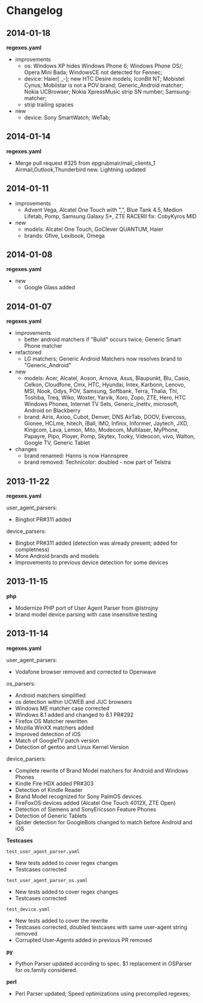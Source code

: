 # Changelog

## 2014-01-18

**regexes.yaml**

- improvements 
  - os: Windows XP hides Windows Phone 6; Windows Phone OS/; Opera Mini Bada; WindowsCE not detected for Fennec;
  - device: Haier[ _\-]; new HTC Desire models; IconBit NT; Mobistel Cynus; Mobiistar is not a POV brand; Generic_Android matcher; Nokia UCBrowser; Nokia XpressMusic strip SN number; Samsung- matcher;
  - strip trailing spaces
- new 
  - device: Sony SmartWatch; WeTab;

## 2014-01-14

**regexes.yaml**

- Merge pull request #325 from epgrubmair/mail_clients_1
  Airmail,Outlook,Thunderbird new. Lightning updated

## 2014-01-11
- improvements 
  - Advent Vega, Alcatel One Touch with ",", Blue Tank 4.5, Medion Lifetab, Pomp, Samsung Galaxy S*, ZTE RACERII fix: CobyKyros MID
- new 
  - models: Alcatel One Touch, GoClever QUANTUM, Haier
  - brands: Gfive, Lexibook, Omega

## 2014-01-08

**regexes.yaml**

- new
  - Google Glass added

## 2014-01-07

**regexes.yaml**

- improvements 
  - better android matchers if "Build" occurs twice; Generic Smart Phone matcher
- refactored
  - LG matchers; Generic Android Matchers now resolves brand to "Generic_Android"
- new 
  - models: Acer, Alcatel, Aoson, Arnova, Asus, Blaupunkt, Blu, Casio, Celkon, Cloudfone, Cmx, HTC, Hyundai, Intex, Karbonn, Lenovo, MSI, Nook, Odys, POV, Samsung, Softbank, Terra, Thalia, Thl, Toshiba, Treq, Wiko, Woxter, Yarvik, Xoro, Zopo, ZTE, Hero, HTC Windows Phones, Internet TV Sets, Generic_Inettv, microsoft, Android on Blackberry
  - brand: Airis, Axioo, Cubot, Denver, DNS AirTab, DOOV, Evercoss, Gionee, HCLme, hitech, iBall, IMO, Infinix, Informer, Jaytech, JXD, Kingcom, Lava, Lemon, Mito, Modecom, Multilaser, MyPhone, Papayre, Pipo, Ployer, Pomp, Skytex, Tooky, Videocon, vivo, Walton, Google TV, Generic Tablet
- changes
  - brand renamed: Hanns is now Hannspree
  - brand removed: Technicolor: doubled - now part of Telstra 

## 2013-11-22

**regexes.yaml**

user_agent_parsers:

- Bingbot PR#311 added

device_parsers:

- Bingbot PR#311 added (detection was already present; added for completness)
- More Android brands and models 
- Improvements to previous device detection for some devices

## 2013-11-15

**php**

- Modernize PHP port of User Agent Parser from @lstrojny 
- brand model device parsing with case insensitive testing

## 2013-11-14

**regexes.yaml**

user_agent_parsers:

- Vodafone browser removed and corrected to Openwave

os_parsers:

- Android matchers simplified
- os detection within UCWEB and JUC browsers
- Windows ME matcher case corrected
- Windows 8.1 added and changed to 8.1 PR#292
- Firefox OS Matcher rewritten
- Mozilla WinXX matchers added
- Improved detection of iOS
- Match of GoogleTV patch version
- Detection of gentoo and Linux Kernel Version

device_parsers:

- Complete rewrite of Brand Model matchers for Android and Windows Phones
- Kindle Fire HDX added PR#303
- Detection of Kindle Reader
- Brand Model recognized for Sony PalmOS devices
- FireFoxOS devices added (Alcatel One Touch 4012X, ZTE Open)
- Detection of Siemens and SonyEricsson Feature Phones
- Detection of Generic Tablets
- Spider detection for GoogleBots changed to match before Android and iOS

**Testcases**

`test_user_agent_parser.yaml`

- New tests added to cover regex changes
- Testcases corrected

`test_user_agent_parser_os.yaml` 

- New tests added to cover regex changes
- Testcases corrected

`test_device.yaml`

- New tests added to cover the rewrite
- Testcases corrected, doubled testcases with same user-agent string removed
- Corrupted User-Agents added in previous PR removed

**py**

- Python Parser updated according to spec. $1 replacement in OSParser for os.family considered.

**perl**

- Perl Parser updated; Speed optimizations using precompiled regexes;
